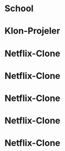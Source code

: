 # School
# Klon-Projeler
# Netflix-Clone
# Netflix-Clone
# Netflix-Clone
# Netflix-Clone
# Netflix-Clone
